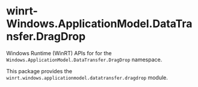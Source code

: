 <!-- warning: Please don't edit this file. It was automatically generated. -->

# winrt-Windows.ApplicationModel.DataTransfer.DragDrop

Windows Runtime (WinRT) APIs for for the `Windows.ApplicationModel.DataTransfer.DragDrop` namespace.

This package provides the `winrt.windows.applicationmodel.datatransfer.dragdrop` module.
